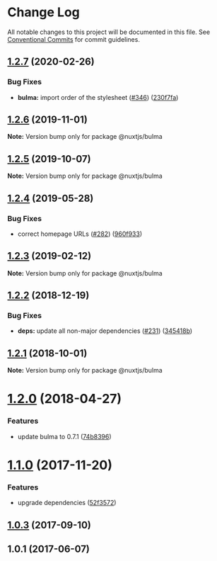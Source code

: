 # Change Log

All notable changes to this project will be documented in this file.
See [Conventional Commits](https://conventionalcommits.org) for commit guidelines.

## [1.2.7](https://github.com/nuxt/modules/compare/@nuxtjs/bulma@1.2.6...@nuxtjs/bulma@1.2.7) (2020-02-26)


### Bug Fixes

* **bulma:** import order of the stylesheet ([#346](https://github.com/nuxt/modules/issues/346)) ([230f7fa](https://github.com/nuxt/modules/commit/230f7fa30e2bb27371c7d9acea67ab4215a6d08a))





## [1.2.6](https://github.com/nuxt/modules/compare/@nuxtjs/bulma@1.2.5...@nuxtjs/bulma@1.2.6) (2019-11-01)

**Note:** Version bump only for package @nuxtjs/bulma





## [1.2.5](https://github.com/nuxt/modules/compare/@nuxtjs/bulma@1.2.4...@nuxtjs/bulma@1.2.5) (2019-10-07)

**Note:** Version bump only for package @nuxtjs/bulma





## [1.2.4](https://github.com/nuxt/modules/compare/@nuxtjs/bulma@1.2.3...@nuxtjs/bulma@1.2.4) (2019-05-28)


### Bug Fixes

* correct homepage URLs ([#282](https://github.com/nuxt/modules/issues/282)) ([960f933](https://github.com/nuxt/modules/commit/960f933))





## [1.2.3](https://github.com/nuxt/modules/compare/@nuxtjs/bulma@1.2.2...@nuxtjs/bulma@1.2.3) (2019-02-12)

**Note:** Version bump only for package @nuxtjs/bulma





<a name="1.2.2"></a>
## [1.2.2](https://github.com/nuxt/modules/compare/@nuxtjs/bulma@1.2.1...@nuxtjs/bulma@1.2.2) (2018-12-19)


### Bug Fixes

* **deps:** update all non-major dependencies ([#231](https://github.com/nuxt/modules/issues/231)) ([345418b](https://github.com/nuxt/modules/commit/345418b))





<a name="1.2.1"></a>
## [1.2.1](https://github.com/nuxt/modules/compare/@nuxtjs/bulma@1.2.0...@nuxtjs/bulma@1.2.1) (2018-10-01)

**Note:** Version bump only for package @nuxtjs/bulma





<a name="1.2.0"></a>
# [1.2.0](https://github.com/nuxt/modules/compare/@nuxtjs/bulma@1.1.0...@nuxtjs/bulma@1.2.0) (2018-04-27)


### Features

* update bulma to 0.7.1 ([74b8396](https://github.com/nuxt/modules/commit/74b8396))




<a name="1.1.0"></a>
# [1.1.0](https://github.com/nuxt/modules/compare/@nuxtjs/bulma@1.0.3...@nuxtjs/bulma@1.1.0) (2017-11-20)


### Features

* upgrade dependencies ([52f3572](https://github.com/nuxt/modules/commit/52f3572))




<a name="1.0.3"></a>
## [1.0.3](https://github.com/nuxt/modules/compare/@nuxtjs/bulma@1.0.2...@nuxtjs/bulma@1.0.3) (2017-09-10)




<a name="1.0.1"></a>
## 1.0.1 (2017-06-07)
